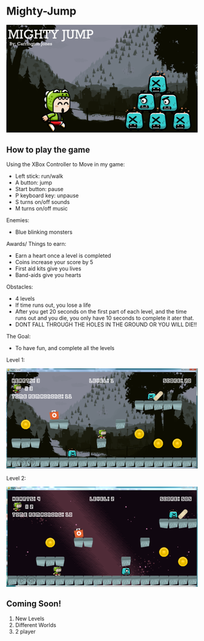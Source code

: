 # Mighty-Jump

![Mighty Jump Cover Art](platformercoverart.PNG)

## How to play the game

Using the XBox Controller to Move in my game:
- Left stick: run/walk
- A button: jump
- Start button: pause
- P keyboard key: unpause
- S turns on/off sounds
- M turns on/off music


Enemies:
- Blue blinking monsters


Awards/ Things to earn:
- Earn a heart once a level is completed
- Coins increase your score by 5
- First aid kits give you lives
- Band-aids give you hearts 


Obstacles:
- 4 levels
- If time runs out, you lose a life 
- After you get 20 seconds on the first part of each level, and the time runs out and you die, you only have 10 seconds to complete it ater that. 
- DONT FALL THROUGH THE HOLES IN THE GROUND OR YOU WILL DIE!!


The Goal:
- To have fun, and complete all the levels

Level 1:

![Mighty Jump Game Play Level 1](capture1.PNG)

Level 2:

![Mighty Jump Game Play Level 2](capture2.PNG)

## Coming Soon!

1. New Levels
2. Different Worlds
3. 2 player
